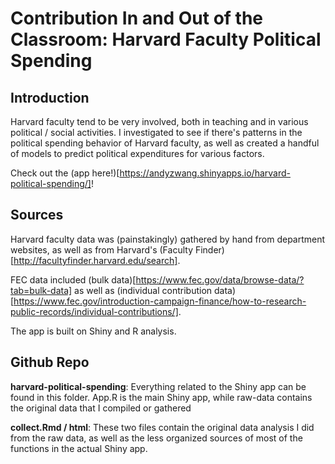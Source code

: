 # Contribution In and Out of the Classroom: Harvard Faculty Political Spending

## Introduction

Harvard faculty tend to be very involved, both in teaching and in various political / social activities. I investigated to see if there's patterns in the political spending behavior of Harvard faculty, as well as created a handful of models to predict political expenditures for various factors. 

Check out the (app here!)[https://andyzwang.shinyapps.io/harvard-political-spending/]!

## Sources

Harvard faculty data was (painstakingly) gathered by hand from department websites, as well as from Harvard's (Faculty Finder)[http://facultyfinder.harvard.edu/search].

FEC data included (bulk data)[https://www.fec.gov/data/browse-data/?tab=bulk-data] as well as (individual contribution data)[https://www.fec.gov/introduction-campaign-finance/how-to-research-public-records/individual-contributions/].

The app is built on Shiny and R analysis.

## Github Repo

**harvard-political-spending**: Everything related to the Shiny app can be found in this folder. App.R is the main Shiny app, while raw-data contains the original data that I compiled or gathered

**collect.Rmd / html**: These two files contain the original data analysis I did from the raw data, as well as the less organized sources of most of the functions in the actual Shiny app.
